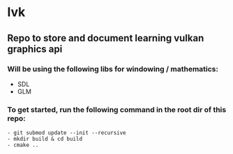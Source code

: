 # lvk

## Repo to store and document learning vulkan graphics api

### Will be using the following libs for windowing / mathematics:
- SDL
- GLM

### To get started, run the following command in the root dir of this repo:
```
- git submod update --init --recursive
- mkdir build & cd build
- cmake ..
```